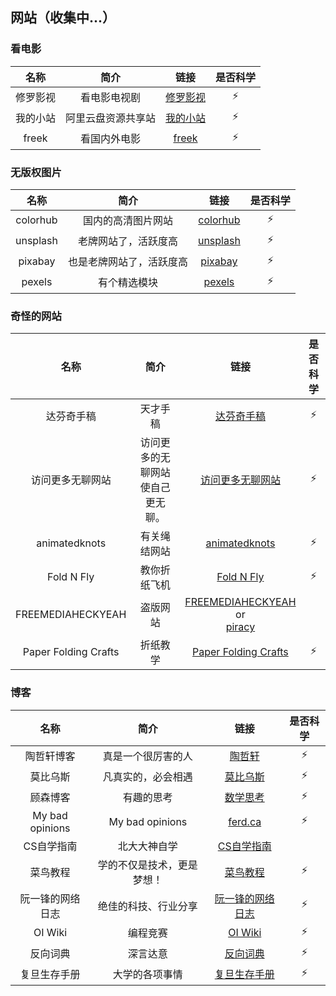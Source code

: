 ## 网站（收集中...）

### 看电影

| 名称 | 简介 | 链接 | 是否科学 |
| :-: | :-: | :-: | :-: |
| 修罗影视 | 看电影电视剧 | [修罗影视](https://www.xlys.me/) | ⚡ |
| 我的小站 | 阿里云盘资源共享站 | [我的小站](https://pan666.net/) | ⚡ |
| freek | 看国内外电影 | [freek](https://freek.to/) | ⚡ |

### 无版权图片

| 名称 | 简介 | 链接 | 是否科学 |
| :-: | :-: | :-: | :-: |
| colorhub | 国内的高清图片网站 | [colorhub](https://colorhub.me/) | ⚡ |
| unsplash | 老牌网站了，活跃度高 | [unsplash](https://unsplash.com/) | ⚡ |
| pixabay | 也是老牌网站了，活跃度高 | [pixabay](https://pixabay.com/) | ⚡ |
| pexels | 有个精选模块 | [pexels](https://www.pexels.com/) | ⚡ |

### 奇怪的网站

| 名称 | 简介 | 链接 | 是否科学 |
| :-: | :-: | :-: | :-: |
| 达芬奇手稿 | 天才手稿 | [达芬奇手稿](http://www.drawingsofleonardo.org/) | ⚡ |
| 访问更多无聊网站 | 访问更多的无聊网站使自己更无聊。 | [访问更多无聊网站](https://theuselessweb.com/) | ⚡ |
| animatedknots | 有关绳结网站 | [animatedknots](https://www.animatedknots.com/) | ⚡ |
| Fold N Fly | 教你折纸飞机 | [Fold N Fly](https://www.foldnfly.com/) | ⚡ |
| FREEMEDIAHECKYEAH | 盗版网站 | [FREEMEDIAHECKYEAH](https://www.reddit.com/r/FREEMEDIAHECKYEAH/wiki/index/) or<br />[piracy](https://rentry.org/Piracy-BG) |  |
| Paper Folding Crafts | 折纸教学 | [Paper Folding Crafts](https://www.origamiway.com/paper-folding-crafts-step-by-step.shtml) | ⚡ |

### 博客

| 名称 | 简介 | 链接 | 是否科学 |
| :-: | :-: | :-: | :-: |
| 陶哲轩博客 | 真是一个很厉害的人 | [陶哲轩](https://terrytao.wordpress.com/) | ⚡ |
| 莫比乌斯 | 凡真实的，必会相遇 | [莫比乌斯](https://onojyun.com) | ⚡ |
| 顾森博客 | 有趣的思考 | [数学思考](http://www.matrix67.com/) | ⚡ |
| My bad opinions | My bad opinions | [ferd.ca](https://ferd.ca/) | ⚡ |
| CS自学指南 | 北大大神自学 | [CS自学指南](https://csdiy.wiki/) |  |
| 菜鸟教程 | 学的不仅是技术，更是梦想！ | [菜鸟教程](https://www.runoob.com/) | ⚡ |
| 阮一锋的网络日志 | 绝佳的科技、行业分享 | [阮一锋的网络日志](https://www.ruanyifeng.com/blog/) | ⚡ |
| OI Wiki | 编程竞赛 | [OI Wiki](https://oi-wiki.org/) | ⚡ |
| 反向词典 | 深言达意 | [反向词典](https://www.shenyandayi.com/) | ⚡ |
| 复旦生存手册 | 大学的各项事情 | [复旦生存手册](https://fudanmanual.github.io/FudanManual/Intro/) | ⚡ |
